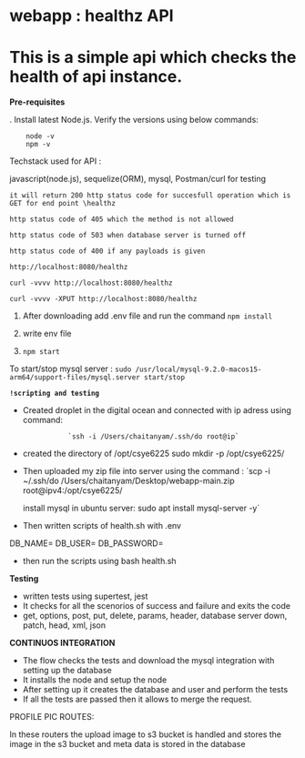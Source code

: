 # webapp : healthz API

# This is a simple api which checks the health of api instance.

**Pre-requisites**


. Install latest Node.js. Verify the versions using below commands:

        node -v
        npm -v

Techstack used for API : 
                 
javascript(node.js), 
sequelize(ORM), 
mysql, 
Postman/curl for testing

`it will return 200 http status code for succesfull operation which is GET for end point \healthz`

`http status code of 405 which the method is not allowed`

`http status code of 503 when database server is turned off`

`http status code of 400 if any payloads is given`

`http://localhost:8080/healthz`

`curl -vvvv http://localhost:8080/healthz`

`curl -vvvv -XPUT http://localhost:8080/healthz`





1. After downloading add .env file and run the command `npm install` 

2. write env file 

3. `npm start`


To start/stop mysql server : `sudo /usr/local/mysql-9.2.0-macos15-arm64/support-files/mysql.server start/stop`


**`!scripting and testing`**

* Created droplet in the digital ocean and connected with ip adress using command:
                 
                 `ssh -i /Users/chaitanyam/.ssh/do root@ip`

* created the directory of /opt/csye6225
                 sudo mkdir -p /opt/csye6225/
* Then uploaded my zip file into server using the command :
`scp -i ~/.ssh/do /Users/chaitanyam/Desktop/webapp-main.zip root@ipv4:/opt/csye6225/ 


    install mysql in ubuntu server: sudo apt install mysql-server -y`

* Then written scripts of health.sh with .env 

DB_NAME=
DB_USER=
DB_PASSWORD=


* then run the scripts using bash health.sh



**Testing**

* written tests using supertest, jest 
* It checks for all the scenorios of success and failure and exits the code 
* get, options, post, put, delete, params, header, database server down, patch, head, xml, json


**CONTINUOS INTEGRATION**

* The flow checks the tests and download the mysql integration with setting up the database 
* It installs the node and setup the node
* After setting up it creates the database and user and perform the tests
* If all the tests are passed then it allows to merge the request.

PROFILE PIC ROUTES:

In these routers the upload image to s3 bucket is handled and stores the image in the s3 bucket and meta data is stored in the database








      

